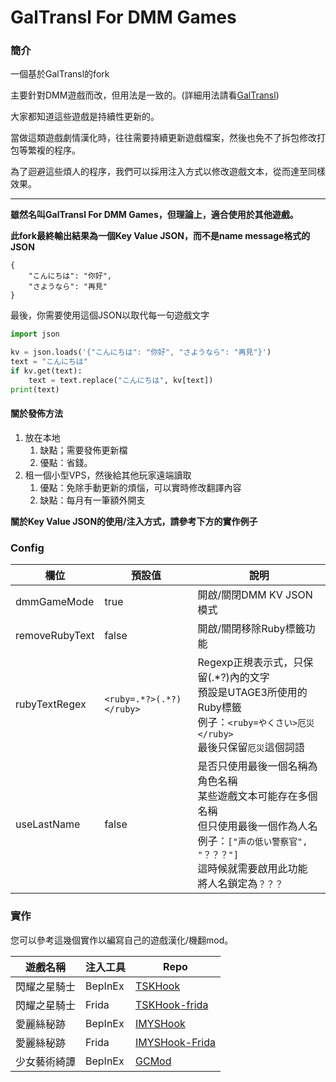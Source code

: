 ﻿# GalTransl For DMM Games

### 簡介

一個基於GalTransl的fork

主要針對DMM遊戲而改，但用法是一致的。(詳細用法請看[GalTransl](https://github.com/xd2333/GalTransl/blob/main/README.md))

大家都知道這些遊戲是持續性更新的。

當做這類遊戲劇情漢化時，往往需要持續更新遊戲檔案，然後也免不了拆包修改打包等繁複的程序。

為了迴避這些煩人的程序，我們可以採用注入方式以修改遊戲文本，從而達至同樣效果。

---

**雖然名叫GalTransl For DMM Games，但理論上，適合使用於其他遊戲。**

**此fork最終輸出結果為一個Key Value JSON，而不是name message格式的JSON**

```
{
    "こんにちは": "你好",
    "さようなら": "再見"
}
```

最後，你需要使用這個JSON以取代每一句遊戲文字

```python
import json

kv = json.loads('{"こんにちは": "你好", "さようなら": "再見"}')
text = "こんにちは"
if kv.get(text):
    text = text.replace("こんにちは", kv[text])
print(text)
```

#### 關於發佈方法

1. 放在本地
    1. 缺點；需要發佈更新檔
    2. 優點：省錢。
2. 租一個小型VPS，然後給其他玩家遠端讀取
    1. 優點：免除手動更新的煩惱，可以實時修改翻譯內容
    2. 缺點：每月有一筆額外開支

**關於Key Value JSON的使用/注入方式，請參考下方的實作例子**

### Config

| 欄位             | 預設值                      | 說明                                                                                                               |
|----------------|--------------------------|------------------------------------------------------------------------------------------------------------------|
| dmmGameMode    | true                     | 開啟/關閉DMM KV JSON 模式                                                                                              |
| removeRubyText | false                    | 開啟/關閉移除Ruby標籤功能                                                                                                  |
| rubyTextRegex  | `<ruby=.*?>(.*?)</ruby>` | Regexp正規表示式，只保留(.*?)內的文字<br/>預設是UTAGE3所使用的Ruby標籤<br/>例子：`<ruby=やくさい>厄災</ruby>`<br/>最後只保留`厄災`這個詞語                 |
| useLastName    | false                    | 是否只使用最後一個名稱為角色名稱<br/>某些遊戲文本可能存在多個名稱<br/>但只使用最後一個作為人名<br/>例子：`["声の低い警察官", "？？？"]`<br/>這時候就需要啟用此功能<br/>將人名鎖定為`？？？` |

### 實作

您可以參考這幾個實作以編寫自己的遊戲漢化/機翻mod。

| 遊戲名稱   | 注入工具    | Repo                                                            |
|--------|---------|-----------------------------------------------------------------|
| 閃耀之星騎士 | BepInEx | [TSKHook](https://github.com/TSKModding/TSKHook)                |
| 閃耀之星騎士 | Frida   | [TSKHook-frida](https://github.com/TSKModding/TSKHook-frida)    |
| 愛麗絲秘跡  | BepInEx | [IMYSHook](https://github.com/IrisMystery/IMYSHook)             |
| 愛麗絲秘跡  | Frida   | [IMYSHook-Frida](https://github.com/IrisMystery/IMYSHook-frida) |
| 少女藝術綺譚 | BepInEx | [GCMod](https://github.com/anosu/GCMod)                         |